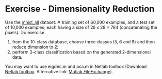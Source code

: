 # Exercise - Dimensionality Reduction

Use the [mnist_all](../Datasets/mnist_all.mat) dataset: A training set of 60,000 examples, and a test set of 10,000 examples; each having a size of 28 x 28 = 784 (concatenating the pixels).
Do exercise:

1. from the 10-class database, choose three classes (5, 6 and 8) and then reduce dimension to 2;
2. perform 3-class classification based on the generated 2-dimensional data.

You may want to use eigdec.m and pca.m in Netlab toolbox (Download [Netlab toolbox](https://www.aston.ac.uk/eas/research/groups/ncrg/resources/netlab). Alternative link: [Matlab FileExchange](https://www.mathworks.com/matlabcentral/fileexchange/2654-netlab)).

